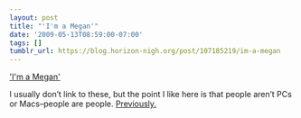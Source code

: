 ```yaml
---
layout: post
title: "'I'm a Megan'"
date: '2009-05-13T08:59:00-07:00'
tags: []
tumblr_url: https://blog.horizon-nigh.org/post/107185219/im-a-megan
---
```

['I'm a Megan'](http://movies.apple.com/media/us/mac/getamac/2009/apple-mvp-elimination-us-20090512_480x272.mov)  

I usually don’t link to these, but the point I like here is that people aren’t PCs or Macs–people are people. [Previously.](/2008/09/18/microsoft-aims-to-redefine-im-a-pc.html)

